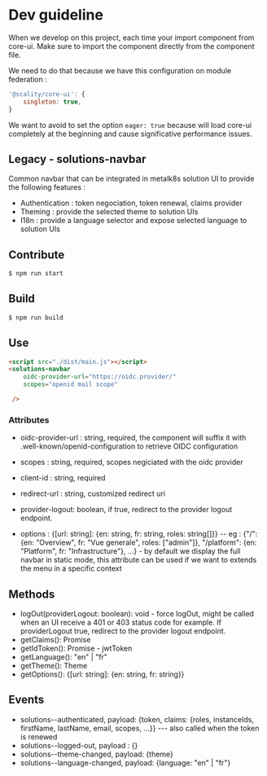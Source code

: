 # Dev guideline

When we develop on this project, each time your import component from core-ui.
Make sure to import the component directly from the component file.

We need to do that because we have this configuration on module federation :
``` js
'@scality/core-ui': {
    singleton: true,
}
```

We want to avoid to set the option `eager: true` because will load core-ui 
completely at the beginning and cause significative performance issues.


## Legacy - solutions-navbar

Common navbar that can be integrated in metalk8s solution UI to provide the following features : 

 - Authentication : token negociation, token renewal, claims provider
 - Theming : provide the selected theme to solution UIs
 - I18n : provide a language selector and expose selected language to solution UIs

## Contribute

```js
$ npm run start
```

## Build

```js
$ npm run build
```

## Use

```html
<script src="./dist/main.js"></script>
<solutions-navbar 
    oidc-provider-url="https://oidc.provider/" 
    scopes="openid mail scope"

 />
```

### Attributes

 - oidc-provider-url : string, required, the component will suffix it with .well-known/openid-configuration to retrieve OIDC configuration
 - scopes : string, required, scopes negiciated with the oidc provider
 - client-id : string, required  
 
 - redirect-url : string, customized redirect uri
 - provider-logout: boolean, if true, redirect to the provider logout endpoint.
 - options : {[url: string]: {en: string, fr: string, roles: string[]}} -- eg : {"/": {en: "Overview", fr: "Vue generale", roles: ["admin"]}, "/platform": {en: "Platform", fr: "Infrastructure"}, ...} - by default we display the full navbar in static mode, this attribute can be used if we want to extends the menu in a specific context

## Methods 

 - logOut(providerLogout: boolean): void - force logOut, might be called when an UI receive a 401 or 403 status code for example. If providerLogout true, redirect to the provider logout endpoint.
 - getClaims(): Promise<Claims>
 - getIdToken(): Promise<string> - jwtToken
 - getLanguage(): "en" | "fr"
 - getTheme(): Theme
 - getOptions(): {[url: string]: {en: string, fr: string}}

## Events 

 - solutions--authenticated, payload: {token, claims: {roles, instanceIds, firstName, lastName, email, scopes, ...}} --- also called when the token is renewed
 - solutions--logged-out, payload : {}
 - solutions--theme-changed, payload: {theme}
 - solutions--language-changed, payload: {language: "en" | "fr"}

